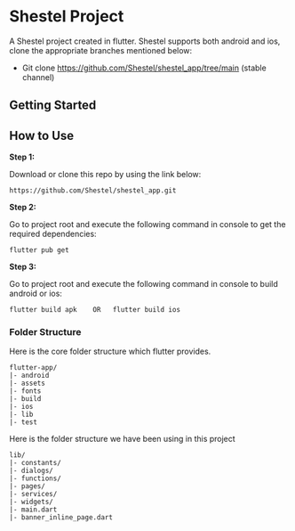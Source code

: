 # Shestel Project

A Shestel project created in flutter. Shestel supports both android and ios, clone the appropriate branches mentioned below:

* Git clone https://github.com/Shestel/shestel_app/tree/main  (stable channel)


## Getting Started


## How to Use 

**Step 1:**

Download or clone this repo by using the link below:

```
https://github.com/Shestel/shestel_app.git
```

**Step 2:**

Go to project root and execute the following command in console to get the required dependencies: 

```
flutter pub get 
```

**Step 3:**

Go to project root and execute the following command in console to build android or ios:

```
flutter build apk    OR   flutter build ios
```



### Folder Structure
Here is the core folder structure which flutter provides.

```
flutter-app/
|- android
|- assets
|- fonts
|- build
|- ios
|- lib
|- test
```

Here is the folder structure we have been using in this project

```
lib/
|- constants/
|- dialogs/
|- functions/
|- pages/
|- services/
|- widgets/
|- main.dart
|- banner_inline_page.dart
```

